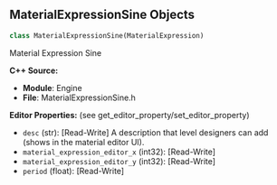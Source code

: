 ## MaterialExpressionSine Objects

```python
class MaterialExpressionSine(MaterialExpression)
```

Material Expression Sine

**C++ Source:**

- **Module**: Engine
- **File**: MaterialExpressionSine.h

**Editor Properties:** (see get_editor_property/set_editor_property)

- ``desc`` (str):  [Read-Write] A description that level designers can add (shows in the material editor UI).
- ``material_expression_editor_x`` (int32):  [Read-Write]
- ``material_expression_editor_y`` (int32):  [Read-Write]
- ``period`` (float):  [Read-Write]

<a id="unreal.MaterialExpressionSingleLayerWaterMaterialOutput"></a>
